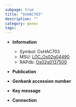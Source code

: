 ```yaml
---
subpage: true
title: "OsHAC703"
description: ""
category: genes
tags: 
---
```


* **Information**  
    + Symbol: OsHAC703  
    + MSU: [LOC_Os02g04490](http://rice.plantbiology.msu.edu/cgi-bin/ORF_infopage.cgi?orf=LOC_Os02g04490)  
    + RAPdb: [Os02g0137500](http://rapdb.dna.affrc.go.jp/viewer/gbrowse_details/irgsp1?name=Os02g0137500)  

* **Publication**  

* **Genbank accession number**  

* **Key message**  

* **Connection**  




